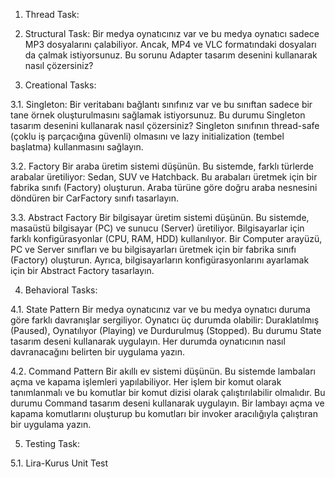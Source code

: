 1. Thread Task:


2. Structural Task: 
Bir medya oynatıcınız var ve bu medya oynatıcı sadece MP3 dosyalarını çalabiliyor. 
Ancak, MP4 ve VLC formatındaki dosyaları da çalmak istiyorsunuz. 
Bu sorunu Adapter tasarım desenini kullanarak nasıl çözersiniz?


3. Creational Tasks:

3.1. Singleton:
Bir veritabanı bağlantı sınıfınız var ve bu sınıftan sadece bir tane örnek oluşturulmasını sağlamak istiyorsunuz. 
Bu durumu Singleton tasarım desenini kullanarak nasıl çözersiniz? 
Singleton sınıfının thread-safe (çoklu iş parçacığına güvenli) olmasını ve lazy initialization (tembel başlatma) kullanmasını sağlayın.

3.2. Factory
Bir araba üretim sistemi düşünün. Bu sistemde, farklı türlerde arabalar üretiliyor: Sedan, SUV ve Hatchback. Bu arabaları üretmek için bir fabrika sınıfı (Factory) oluşturun. Araba türüne göre doğru araba nesnesini döndüren bir CarFactory sınıfı tasarlayın.

3.3. Abstract Factory
Bir bilgisayar üretim sistemi düşünün. Bu sistemde, masaüstü bilgisayar (PC) ve sunucu (Server) üretiliyor. Bilgisayarlar için farklı konfigürasyonlar (CPU, RAM, HDD) kullanılıyor. Bir Computer arayüzü, PC ve Server sınıfları ve bu bilgisayarları üretmek için bir fabrika sınıfı (Factory) oluşturun. Ayrıca, bilgisayarların konfigürasyonlarını ayarlamak için bir Abstract Factory tasarlayın.


4. Behavioral Tasks:

4.1. State Pattern
Bir medya oynatıcınız var ve bu medya oynatıcı duruma göre farklı davranışlar sergiliyor. 
Oynatıcı üç durumda olabilir: 
Duraklatılmış (Paused), Oynatılıyor (Playing) ve Durdurulmuş (Stopped). 
Bu durumu State tasarım deseni kullanarak uygulayın. 
Her durumda oynatıcının nasıl davranacağını belirten bir uygulama yazın.

4.2. Command Pattern
Bir akıllı ev sistemi düşünün. 
Bu sistemde lambaları açma ve kapama işlemleri yapılabiliyor. 
Her işlem bir komut olarak tanımlanmalı ve bu komutlar bir komut dizisi olarak çalıştırılabilir olmalıdır. 
Bu durumu Command tasarım deseni kullanarak uygulayın. 
Bir lambayı açma ve kapama komutlarını oluşturup bu komutları bir invoker aracılığıyla çalıştıran bir uygulama yazın.

5. Testing Task:

5.1. Lira-Kurus Unit Test
